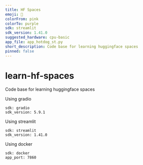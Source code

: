 ```yaml
---
title: HF Spaces
emoji: 🤖
colorFrom: pink
colorTo: purple
sdk: streamlit
sdk_version: 1.41.0
suggested_hardware: cpu-basic
app_file: app_hotdog_st.py
short_description: Code base for learning huggingface spaces
pinned: false
---
```


# learn-hf-spaces
Code base for learning huggingface spaces

Using gradio
```
sdk: gradio
sdk_version: 5.9.1
```

Using streamlit
```
sdk: streamlit
sdk_version: 1.41.0
```

Using docker
```
sdk: docker
app_port: 7860
```